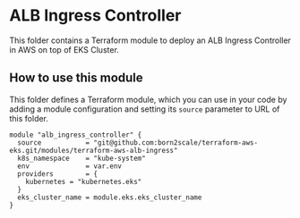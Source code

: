 # ALB Ingress Controller

This folder contains a Terraform module to deploy an ALB Ingress Controller in AWS on top of EKS Cluster.

## How to use this module

This folder defines a Terraform module, which you can use in your code by adding a module configuration and setting its `source` parameter to URL of this folder.

```hcl
module "alb_ingress_controller" {
  source           = "git@github.com:born2scale/terraform-aws-eks.git/modules/terraform-aws-alb-ingress"
  k8s_namespace    = "kube-system"
  env              = var.env
  providers        = {
    kubernetes = "kubernetes.eks"
  }
  eks_cluster_name = module.eks.eks_cluster_name
}
```